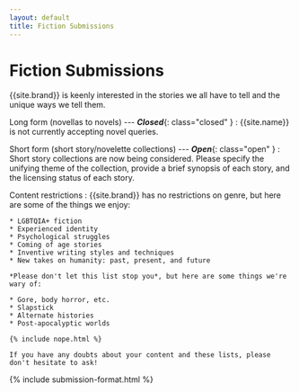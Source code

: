 ```yaml
---
layout: default
title: Fiction Submissions
---
```


# Fiction Submissions

{{site.brand}} is keenly interested in the stories we all have to tell and the unique ways we tell them.

Long form (novellas to novels) --- ***Closed***{: class="closed" }
:   {{site.name}} is not currently accepting novel queries.

Short form (short story/novelette collections) --- ***Open***{: class="open" }
:   Short story collections are now being considered. Please specify the unifying theme of the collection, provide a brief synopsis of each story, and the licensing status of each story.

Content restrictions
:   {{site.brand}} has no restrictions on genre, but here are some of the things we enjoy:

    * LGBTQIA+ fiction
    * Experienced identity
    * Psychological struggles
    * Coming of age stories
    * Inventive writing styles and techniques
    * New takes on humanity: past, present, and future

    *Please don't let this list stop you*, but here are some things we're wary of:

    * Gore, body horror, etc.
    * Slapstick
    * Alternate histories
    * Post-apocalyptic worlds

    {% include nope.html %}

    If you have any doubts about your content and these lists, please don't hesitate to ask!

{% include submission-format.html %}

